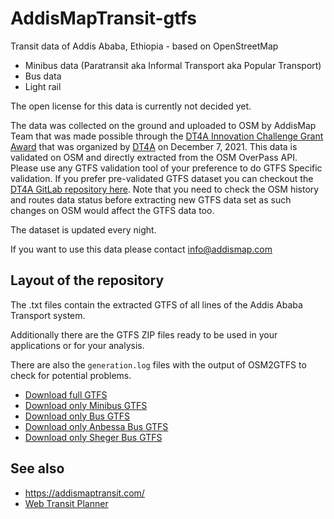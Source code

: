 # AddisMapTransit-gtfs

Transit data of Addis Ababa, Ethiopia - based on OpenStreetMap

* Minibus data (Paratransit aka Informal Transport aka Popular Transport)
* Bus data
* Light rail

The open license for this data is currently not decided yet.

The data was collected on the ground and uploaded to OSM by AddisMap Team that was made possible through the [DT4A Innovation Challenge Grant Award](https://digitaltransport4africa.org/wri-and-partners-select-4-winners-for-digital-transport-for-africa-innovation-challenge-2/) that was organized by [DT4A](https://digitaltransport4africa.org/) on December 7, 2021. This data is validated on OSM and directly extracted from the OSM OverPass API. 
Please use any GTFS validation tool of your preference to do GTFS Specific validation. If you prefer pre-validated GTFS dataset you can checkout the [DT4A GitLab repository here](https://gitlab.com/digitaltransport/data/africa/addis-ababa). Note that you need to check the OSM history and routes data status before extracting new GTFS data set as such changes on OSM would affect the GTFS data too.

The dataset is updated every night.

If you want to use this data please contact info@addismap.com

## Layout of the repository

The .txt files contain the extracted GTFS of all lines of the Addis Ababa Transport system.

Additionally there are the GTFS ZIP files ready to be used in your applications or for your analysis.

There are also the `generation.log` files with the output of OSM2GTFS to check for potential problems.

* [Download full GTFS](https://github.com/AddisMap/AddisMapTransit-gtfs/raw/main/et-addisababa.zip)
* [Download only Minibus GTFS](https://github.com/AddisMap/AddisMapTransit-gtfs/raw/main/et-addisababa-minibus.zip)
* [Download only Bus GTFS](https://github.com/AddisMap/AddisMapTransit-gtfs/raw/main/et-addisababa-bus.zip)
* [Download only Anbessa Bus GTFS](https://github.com/AddisMap/AddisMapTransit-gtfs/raw/main/et-addisababa-bus-ab.zip)
* [Download only Sheger Bus GTFS](https://github.com/AddisMap/AddisMapTransit-gtfs/raw/main/et-addisababa-bus-sh.zip)

## See also

* https://addismaptransit.com/
* [Web Transit Planner](https://web.addismaptransit.com/)
